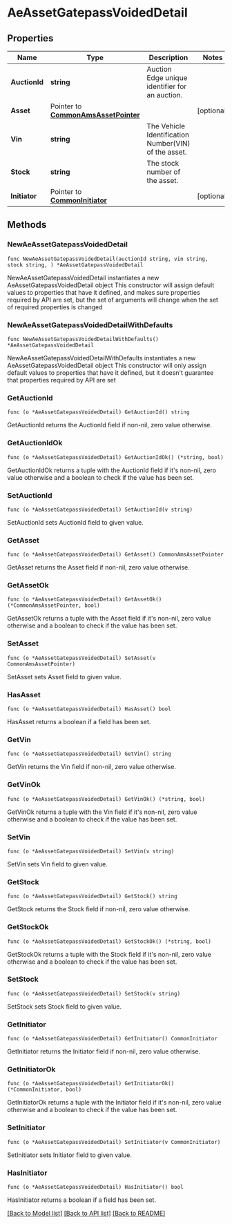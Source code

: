 # AeAssetGatepassVoidedDetail

## Properties

Name | Type | Description | Notes
------------ | ------------- | ------------- | -------------
**AuctionId** | **string** | Auction Edge unique identifier for an auction. | 
**Asset** | Pointer to [**CommonAmsAssetPointer**](CommonAmsAssetPointer.md) |  | [optional] 
**Vin** | **string** | The Vehicle Identification Number(VIN) of the asset. | 
**Stock** | **string** | The stock number of the asset. | 
**Initiator** | Pointer to [**CommonInitiator**](CommonInitiator.md) |  | [optional] 

## Methods

### NewAeAssetGatepassVoidedDetail

`func NewAeAssetGatepassVoidedDetail(auctionId string, vin string, stock string, ) *AeAssetGatepassVoidedDetail`

NewAeAssetGatepassVoidedDetail instantiates a new AeAssetGatepassVoidedDetail object
This constructor will assign default values to properties that have it defined,
and makes sure properties required by API are set, but the set of arguments
will change when the set of required properties is changed

### NewAeAssetGatepassVoidedDetailWithDefaults

`func NewAeAssetGatepassVoidedDetailWithDefaults() *AeAssetGatepassVoidedDetail`

NewAeAssetGatepassVoidedDetailWithDefaults instantiates a new AeAssetGatepassVoidedDetail object
This constructor will only assign default values to properties that have it defined,
but it doesn't guarantee that properties required by API are set

### GetAuctionId

`func (o *AeAssetGatepassVoidedDetail) GetAuctionId() string`

GetAuctionId returns the AuctionId field if non-nil, zero value otherwise.

### GetAuctionIdOk

`func (o *AeAssetGatepassVoidedDetail) GetAuctionIdOk() (*string, bool)`

GetAuctionIdOk returns a tuple with the AuctionId field if it's non-nil, zero value otherwise
and a boolean to check if the value has been set.

### SetAuctionId

`func (o *AeAssetGatepassVoidedDetail) SetAuctionId(v string)`

SetAuctionId sets AuctionId field to given value.


### GetAsset

`func (o *AeAssetGatepassVoidedDetail) GetAsset() CommonAmsAssetPointer`

GetAsset returns the Asset field if non-nil, zero value otherwise.

### GetAssetOk

`func (o *AeAssetGatepassVoidedDetail) GetAssetOk() (*CommonAmsAssetPointer, bool)`

GetAssetOk returns a tuple with the Asset field if it's non-nil, zero value otherwise
and a boolean to check if the value has been set.

### SetAsset

`func (o *AeAssetGatepassVoidedDetail) SetAsset(v CommonAmsAssetPointer)`

SetAsset sets Asset field to given value.

### HasAsset

`func (o *AeAssetGatepassVoidedDetail) HasAsset() bool`

HasAsset returns a boolean if a field has been set.

### GetVin

`func (o *AeAssetGatepassVoidedDetail) GetVin() string`

GetVin returns the Vin field if non-nil, zero value otherwise.

### GetVinOk

`func (o *AeAssetGatepassVoidedDetail) GetVinOk() (*string, bool)`

GetVinOk returns a tuple with the Vin field if it's non-nil, zero value otherwise
and a boolean to check if the value has been set.

### SetVin

`func (o *AeAssetGatepassVoidedDetail) SetVin(v string)`

SetVin sets Vin field to given value.


### GetStock

`func (o *AeAssetGatepassVoidedDetail) GetStock() string`

GetStock returns the Stock field if non-nil, zero value otherwise.

### GetStockOk

`func (o *AeAssetGatepassVoidedDetail) GetStockOk() (*string, bool)`

GetStockOk returns a tuple with the Stock field if it's non-nil, zero value otherwise
and a boolean to check if the value has been set.

### SetStock

`func (o *AeAssetGatepassVoidedDetail) SetStock(v string)`

SetStock sets Stock field to given value.


### GetInitiator

`func (o *AeAssetGatepassVoidedDetail) GetInitiator() CommonInitiator`

GetInitiator returns the Initiator field if non-nil, zero value otherwise.

### GetInitiatorOk

`func (o *AeAssetGatepassVoidedDetail) GetInitiatorOk() (*CommonInitiator, bool)`

GetInitiatorOk returns a tuple with the Initiator field if it's non-nil, zero value otherwise
and a boolean to check if the value has been set.

### SetInitiator

`func (o *AeAssetGatepassVoidedDetail) SetInitiator(v CommonInitiator)`

SetInitiator sets Initiator field to given value.

### HasInitiator

`func (o *AeAssetGatepassVoidedDetail) HasInitiator() bool`

HasInitiator returns a boolean if a field has been set.


[[Back to Model list]](../README.md#documentation-for-models) [[Back to API list]](../README.md#documentation-for-api-endpoints) [[Back to README]](../README.md)


